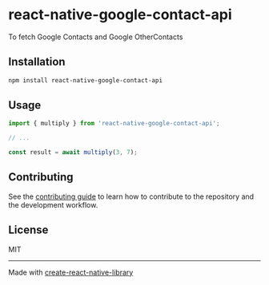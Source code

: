# react-native-google-contact-api

To fetch Google Contacts and Google OtherContacts

## Installation

```sh
npm install react-native-google-contact-api
```

## Usage

```js
import { multiply } from 'react-native-google-contact-api';

// ...

const result = await multiply(3, 7);
```

## Contributing

See the [contributing guide](CONTRIBUTING.md) to learn how to contribute to the repository and the development workflow.

## License

MIT

---

Made with [create-react-native-library](https://github.com/callstack/react-native-builder-bob)
